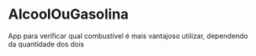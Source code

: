 # AlcoolOuGasolina
App para verificar qual combustível é mais vantajoso utilizar, dependendo da quantidade dos dois
